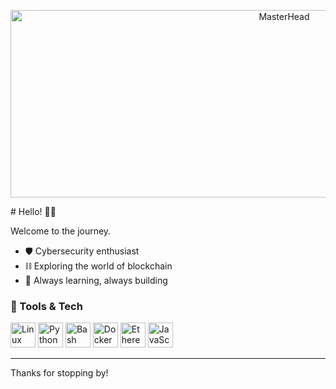 <p align="center">
  <img 
    src="https://media.istockphoto.com/id/1472905256/photo/technology-background-microchip-on-a-circuit-board-with-a-red-data-rays-hacking-attack-concept.jpg?s=612x612&w=0&k=20&c=CLnWmjq1nzykSEM7ajyWU-KlwFJmSPfm7Ny-TAPk19w=" 
    alt="MasterHead" 
    width="860" 
    height="300"
    style="object-fit: cover;"
  >
</p>
# Hello! 🧑‍💻

Welcome to the journey.

- 🛡️ Cybersecurity enthusiast  
- ⛓️ Exploring the world of blockchain  
- 🌱 Always learning, always building

### 🧰 Tools & Tech

<p align="left">
  <img src="https://cdn.jsdelivr.net/gh/devicons/devicon/icons/linux/linux-original.svg" alt="Linux" width="40" height="40"/>
  <img src="https://cdn.jsdelivr.net/gh/devicons/devicon/icons/python/python-original.svg" alt="Python" width="40" height="40"/>
  <img src="https://cdn.jsdelivr.net/gh/devicons/devicon/icons/bash/bash-original.svg" alt="Bash" width="40" height="40"/>
  <img src="https://cdn.jsdelivr.net/gh/devicons/devicon/icons/docker/docker-original.svg" alt="Docker" width="40" height="40"/>
  <img src="https://upload.wikimedia.org/wikipedia/commons/0/05/Ethereum_logo_2014.svg" alt="Ethereum" width="40" height="40"/>
  <img src="https://cdn.jsdelivr.net/gh/devicons/devicon/icons/javascript/javascript-original.svg" alt="JavaScript" width="40" height="40"/>
</p>

---

Thanks for stopping by!

